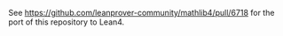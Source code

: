 See https://github.com/leanprover-community/mathlib4/pull/6718 for the port of this repository to Lean4.
